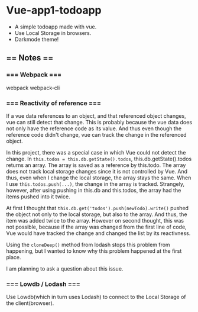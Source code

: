 # Vue-app1-todoapp
* A simple todoapp made with vue.
* Use Local Storage in browsers.
* Darkmode theme!

## == Notes == 

### === Webpack ===
webpack webpack-cli

### === Reactivity of reference ===

If a vue data references to an object, and that referenced object changes, vue can still detect that change. This is probably because the vue data does not only have the reference code as its value. And thus even though the reference code didn't change, vue can track the change in the referenced object.

In this project, there was a special case in which Vue could not detect the change. In ```this.todos = this.db.getState().todos```, this.db.getState().todos returns an array. The array is saved as a reference by this.todo. The array does not track local storage changes since it is not controlled by Vue. And thus, even when I change the local storage, the array stays the same. When I use ```this.todos.push(...)```, the change in the array is tracked. Strangely, however, after using pushing in this.db and this.todos, the array had the items pushed into it twice.

At first I thought that ```this.db.get('todos').push(newTodo).write()``` pushed the object not only to the local storage, but also to the array. And thus, the item was added twice to the array. However on second thought, this was not possible, because if the array was changed from the first line of code, Vue would have tracked the change and changed the list by its reactivness.

Using the ```cloneDeep()``` method from lodash stops this problem from happening, but I wanted to know why this problem happened at the first place.

I am planning to ask a question about this issue.

### === Lowdb / Lodash ===
Use Lowdb(which in turn uses Lodash) to connect to the Local Storage of the client(browser).
